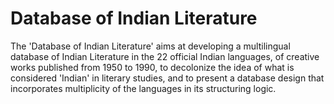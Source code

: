 # Database of Indian Literature

The 'Database of Indian Literature' aims at developing a multilingual database of Indian Literature in the 22 official Indian languages, of creative works published from 1950 to 1990, to decolonize the idea of what is considered 'Indian' in literary studies, and to present a database design that incorporates multiplicity of the languages in its structuring logic.
